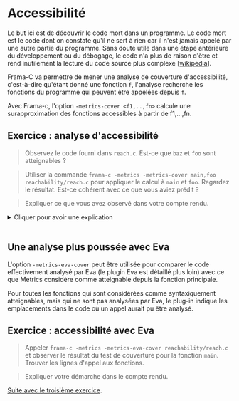 # Accessibilité

Le but ici est de découvrir le code mort dans un programme. Le code mort est le code dont on constate qu'il ne sert à rien car il n'est jamais appelé par une autre partie du programme. Sans doute utile dans une étape antérieure du développement ou du débogage, le code n'a plus de raison d'être et rend inutilement la lecture du code source plus complexe \[[wikipedia](https://fr.wikipedia.org/wiki/Réusinage_de_code#Suppression_du_code_mort)\].

Frama-C va permettre de mener une analyse de couverture d'accessibilité, c'est-à-dire qu'étant donné une fonction `f`, l'analyse recherche les fonctions du programme qui peuvent être appelées depuis `f`.

Avec Frama-c, l'option `-metrics-cover <f1,..,fn>` calcule une surapproximation 
des fonctions accessibles à partir de f1,...,fn.

## Exercice : analyse d'accessibilité

>Observez le code fourni dans `reach.c`. Est-ce que `baz` et `foo` sont atteignables ?

>Utiliser la commande
```frama-c -metrics -metrics-cover main,foo reachability/reach.c``` 
pour appliquer le calcul à `main` et `foo`. Regardez le résultat. Est-ce cohérent avec ce que vous aviez prédit ?

> Expliquer ce que vous avez observé dans votre compte rendu.

<details>
<summary>Cliquer pour avoir une explication</summary>
Dans Frama-c, l'analyse de la couverture d'accessibilité est conservatrice.
Elle considère que toutes les fonctions dont les adresses sont référencées dans une fonction atteignable peuvent être appelées. Cela explique pourquoi elle considère que baz et foo sont atteignables depuis la fonction principale.
</details>
<br>

## Une analyse plus poussée avec Eva

L'option `-metrics-eva-cover` peut être utilisée pour comparer le code effectivement analysé par Eva (le plugin Eva est détaillé plus loin) avec ce que Metrics considère comme atteignable depuis la fonction principale.

Pour toutes les fonctions qui sont considérées comme syntaxiquement atteignables,
mais qui ne sont pas analysées par Eva, le plug-in indique les emplacements dans le code où un appel aurait pu être analysé.

## Exercice : accessibilité avec Eva

>Appeler ```frama-c -metrics -metrics-eva-cover reachability/reach.c``` et
 observer le résultat du test de couverture pour la fonction `main`. Trouver les lignes d'appel 
aux fonctions.

> Expliquer votre démarche dans le compte rendu.


[Suite avec le troisième exercice](exo3.md).

